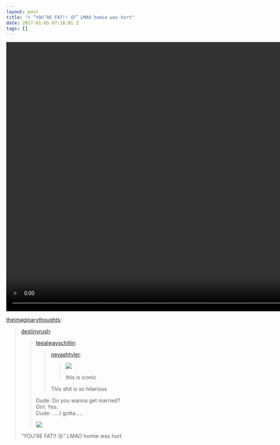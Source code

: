```yaml
---
layout: post
title: "> “YOU’RE FAT!! 😢” LMAO homie was hurt"
date: 2017-01-05 07:16:01 Z
tags: []
---
```

<video width="1280" height="720" autoplay="autoplay" controls="controls"><source src="/media/2017/01/155427026534.mp4" type="video/mp4></video>

[theimaginarythoughts](https://theimaginarythoughts.tumblr.com/post/154784751547/destinyrush-teealwayschillin-nevaehtyler):

> [destinyrush](http://destinyrush.tumblr.com/post/154781809233/teealwayschillin-nevaehtyler-this-is):
> 
> > [teealwayschillin](http://teealwayschillin.tumblr.com/post/154781590531/nevaehtyler-this-is-iconic-this-shit-is-so):
> > 
> > > [nevaehtyler](http://nevaehtyler.tumblr.com/post/154781441940/this-is-iconic):
> > > 
> > > > ![](https://66.media.tumblr.com/579234b586e6467d9c8eb99feb66bae3/tumblr_inline_oik785HHKw1tz5ixd_540.png)
> > > > 
> > > > this is iconic
> > > 
> > > This shit is so hilarious
> > 
> > Dude: Do you wanna get married?  
> > Girl: Yes.  
> > Dude: …..I gotta…..
> > 
> > ![](https://66.media.tumblr.com/6508aea261caf2c5402b4ea3a05916eb/tumblr_inline_oik7ucwruw1tz5inr_540.jpg)
> 
> “YOU’RE FAT!! 😢” LMAO homie was hurt
